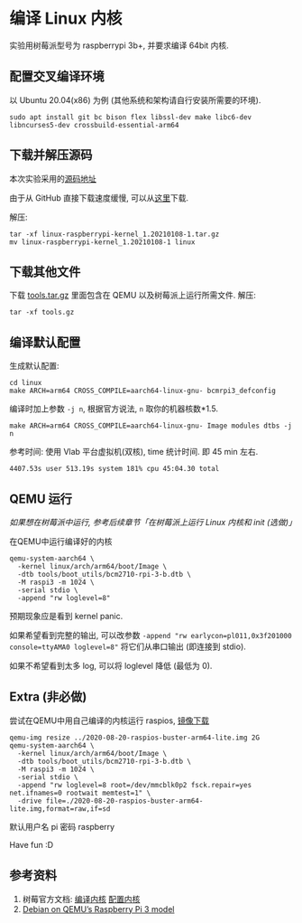 # 编译 Linux 内核

实验用树莓派型号为 raspberrypi 3b+, 并要求编译 64bit 内核.

## 配置交叉编译环境

以 Ubuntu 20.04(x86) 为例 (其他系统和架构请自行安装所需要的环境).

```
sudo apt install git bc bison flex libssl-dev make libc6-dev libncurses5-dev crossbuild-essential-arm64
```

## 下载并解压源码

本次实验采用的[源码地址](https://github.com/raspberrypi/linux/archive/refs/tags/raspberrypi-kernel_1.20210108-1.tar.gz)

由于从 GitHub 直接下载速度缓慢, 可以从[这里](TBA)下载.

解压:

```
tar -xf linux-raspberrypi-kernel_1.20210108-1.tar.gz
mv linux-raspberrypi-kernel_1.20210108-1 linux
```

## 下载其他文件

下载 [tools.tar.gz](tba) 里面包含在 QEMU 以及树莓派上运行所需文件. 解压:

```
tar -xf tools.gz
```

## 编译默认配置

生成默认配置:

```
cd linux
make ARCH=arm64 CROSS_COMPILE=aarch64-linux-gnu- bcmrpi3_defconfig
```

编译时加上参数 `-j n`, 根据官方说法, `n` 取你的机器核数*1.5.

```
make ARCH=arm64 CROSS_COMPILE=aarch64-linux-gnu- Image modules dtbs -j n
```

参考时间: 使用 Vlab 平台虚拟机(双核), time 统计时间. 即 45 min 左右.

```
4407.53s user 513.19s system 181% cpu 45:04.30 total
```

## QEMU 运行

*如果想在树莓派中运行, 参考后续章节「在树莓派上运行 Linux 内核和 init (选做)」*

在QEMU中运行编译好的内核

```
qemu-system-aarch64 \
  -kernel linux/arch/arm64/boot/Image \
  -dtb tools/boot_utils/bcm2710-rpi-3-b.dtb \
  -M raspi3 -m 1024 \
  -serial stdio \
  -append "rw loglevel=8"
```

预期现象应是看到 kernel panic.

如果希望看到完整的输出, 可以改参数 `-append "rw earlycon=pl011,0x3f201000 console=ttyAMA0 loglevel=8"` 将它们从串口输出 (即连接到 stdio).

如果不希望看到太多 log, 可以将 loglevel 降低 (最低为 0).

## Extra (非必做)

尝试在QEMU中用自己编译的内核运行 raspios, [镜像下载](https://mirrors.ustc.edu.cn/raspberry-pi-os-images/raspios_lite_arm64/images/raspios_lite_arm64-2020-08-24/2020-08-20-raspios-buster-arm64-lite.zip) 

```
qemu-img resize ../2020-08-20-raspios-buster-arm64-lite.img 2G
qemu-system-aarch64 \
  -kernel linux/arch/arm64/boot/Image \
  -dtb tools/boot_utils/bcm2710-rpi-3-b.dtb \
  -M raspi3 -m 1024 \
  -serial stdio \
  -append "rw loglevel=8 root=/dev/mmcblk0p2 fsck.repair=yes net.ifnames=0 rootwait memtest=1" \
  -drive file=./2020-08-20-raspios-buster-arm64-lite.img,format=raw,if=sd
```

默认用户名 pi 密码 raspberry

Have fun :D

## 参考资料

1. 树莓官方文档: [编译内核](https://www.notion.so/Lab-1-Linux-53d010e1486d4fc180535fcf27ec5c79#e5ba9eda59124591a573a39c334d8fa1) [配置内核](https://www.notion.so/Lab-1-Linux-53d010e1486d4fc180535fcf27ec5c79#8e7ab2b415324a8791e14ba06f457a04)
2. [Debian on QEMU’s Raspberry Pi 3 model](https://translatedcode.wordpress.com/2018/04/25/debian-on-qemus-raspberry-pi-3-model/)